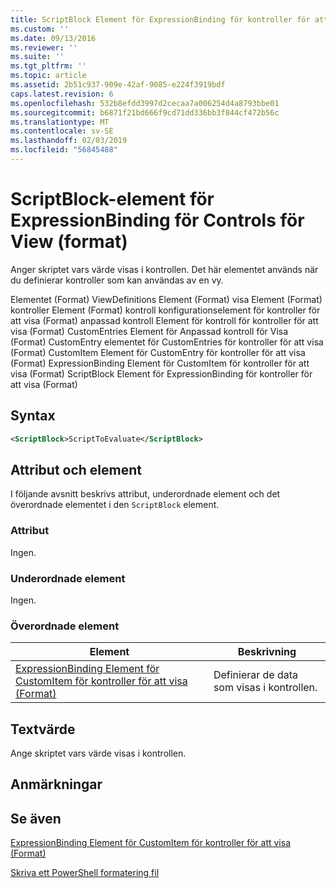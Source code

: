 ```yaml
---
title: ScriptBlock Element för ExpressionBinding för kontroller för att visa (Format) | Microsoft Docs
ms.custom: ''
ms.date: 09/13/2016
ms.reviewer: ''
ms.suite: ''
ms.tgt_pltfrm: ''
ms.topic: article
ms.assetid: 2b51c937-909e-42af-9085-e224f3919bdf
caps.latest.revision: 6
ms.openlocfilehash: 532b8efdd3997d2cecaa7a006254d4a8793bbe01
ms.sourcegitcommit: b6871f21bd666f9cd71dd336bb3f844cf472b56c
ms.translationtype: MT
ms.contentlocale: sv-SE
ms.lasthandoff: 02/03/2019
ms.locfileid: "56845488"
---
```

# <a name="scriptblock-element-for-expressionbinding-for-controls-for-view-format"></a>ScriptBlock-element för ExpressionBinding för Controls för View (format)

Anger skriptet vars värde visas i kontrollen. Det här elementet används när du definierar kontroller som kan användas av en vy.

Elementet (Format) ViewDefinitions Element (Format) visa Element (Format) kontroller Element (Format) kontroll konfigurationselement för kontroller för att visa (Format) anpassad kontroll Element för kontroll för kontroller för att visa (Format) CustomEntries Element för Anpassad kontroll för Visa (Format) CustomEntry elementet för CustomEntries för kontroller för att visa (Format) CustomItem Element för CustomEntry för kontroller för att visa (Format) ExpressionBinding Element för CustomItem för kontroller för att visa (Format) ScriptBlock Element för ExpressionBinding för kontroller för att visa (Format)

## <a name="syntax"></a>Syntax

```xml
<ScriptBlock>ScriptToEvaluate</ScriptBlock>
```

## <a name="attributes-and-elements"></a>Attribut och element

I följande avsnitt beskrivs attribut, underordnade element och det överordnade elementet i den `ScriptBlock` element.

### <a name="attributes"></a>Attribut

Ingen.

### <a name="child-elements"></a>Underordnade element

Ingen.

### <a name="parent-elements"></a>Överordnade element

|Element|Beskrivning|
|-------------|-----------------|
|[ExpressionBinding Element för CustomItem för kontroller för att visa (Format)](./expressionbinding-element-for-customitem-for-controls-for-view-format.md)|Definierar de data som visas i kontrollen.|

## <a name="text-value"></a>Textvärde

Ange skriptet vars värde visas i kontrollen.

## <a name="remarks"></a>Anmärkningar

## <a name="see-also"></a>Se även

[ExpressionBinding Element för CustomItem för kontroller för att visa (Format)](./expressionbinding-element-for-customitem-for-controls-for-view-format.md)

[Skriva ett PowerShell formatering fil](./writing-a-powershell-formatting-file.md)
